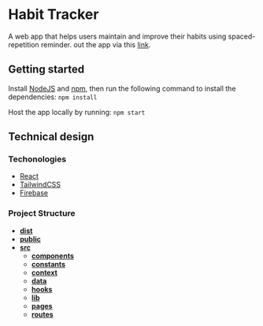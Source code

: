 # Habit Tracker

A web app that helps users maintain and improve their habits using spaced-repetition reminder.
out the app via this [link](https://habit-tracker-fuv.herokuapp.com/).

## Getting started

Install [NodeJS](https://nodejs.org/en/) and [npm](https://www.npmjs.com/), then run the following command to install the dependencies:
`npm install`

Host the app locally by running:
`npm start`

## Technical design

### Techonologies

-  [React](https://reactjs.org/)
-  [TailwindCSS](https://tailwindcss.com/)
-  [Firebase](https://firebase.google.com/)

### Project Structure

-  [**dist**](dist)
-  [**public**](public)
-  [**src**](src)
   -  [**components**](src/components)
   -  [**constants**](src/constants)
   -  [**context**](src/context)
   -  [**data**](src/data)
   -  [**hooks**](src/hooks)
   -  [**lib**](src/lib)
   -  [**pages**](src/pages)
   -  [**routes**](src/routes)
